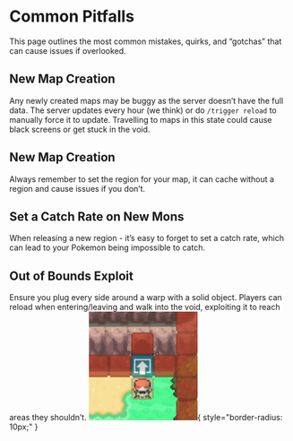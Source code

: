 # Common Pitfalls
This page outlines the most common mistakes, quirks, and “gotchas” that can cause issues if overlooked.

## New Map Creation
Any newly created maps may be buggy as the server doesn’t have the full data. The server updates every hour (we think) or do `/trigger reload` to manually force it to update. Travelling to maps in this state could cause black screens or get stuck in the void.

## New Map Creation
Always remember to set the region for your map, it can cache without a region and cause issues if you don’t.

## Set a Catch Rate on New Mons
When releasing a new region - it’s easy to forget to set a catch rate, which can lead to your Pokemon being impossible to catch.

## Out of Bounds Exploit
Ensure you plug every side around a warp with a solid object. Players can reload when entering/leaving and walk into the void, exploiting it to reach areas they shouldn’t.
![alt text](outofbounds.png){ style="border-radius: 10px;" }
